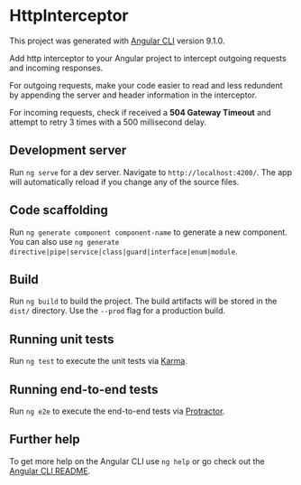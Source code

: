 # HttpInterceptor

This project was generated with [Angular CLI](https://github.com/angular/angular-cli) version 9.1.0.

Add http interceptor to your Angular project to intercept outgoing requests and incoming responses.  

For outgoing requests, make your code easier to read and less redundent by appending the server and header information in the interceptor.   

For incoming requests, check if received a **504 Gateway Timeout** and attempt to retry 3 times with a 500 millisecond delay. 

## Development server

Run `ng serve` for a dev server. Navigate to `http://localhost:4200/`. The app will automatically reload if you change any of the source files.

## Code scaffolding

Run `ng generate component component-name` to generate a new component. You can also use `ng generate directive|pipe|service|class|guard|interface|enum|module`.

## Build

Run `ng build` to build the project. The build artifacts will be stored in the `dist/` directory. Use the `--prod` flag for a production build.

## Running unit tests

Run `ng test` to execute the unit tests via [Karma](https://karma-runner.github.io).

## Running end-to-end tests

Run `ng e2e` to execute the end-to-end tests via [Protractor](http://www.protractortest.org/).

## Further help

To get more help on the Angular CLI use `ng help` or go check out the [Angular CLI README](https://github.com/angular/angular-cli/blob/master/README.md).
